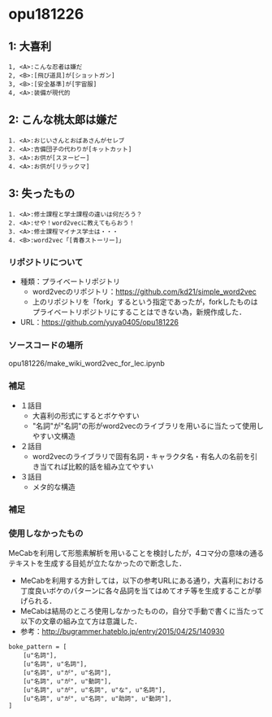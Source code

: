 # opu181226
## 1: 大喜利
```
1, <A>:こんな忍者は嫌だ
2, <B>:[飛び道具]が[ショットガン]
3, <B>:[安全基準]が[宇宙服]
4, <A>:装備が現代的
```
## 2: こんな桃太郎は嫌だ
```
1. <A>:おじいさんとおばあさんがセレブ
2. <A>:吉備団子の代わりが[キットカット]
3. <A>:お供が[スヌーピー]
4. <A>:お供が[リラックマ]
```
## 3: 失ったもの
```
1. <A>:修士課程と学士課程の違いは何だろう？
2. <A>:せや！word2vecに教えてもらおう！
3. <A>:修士課程マイナス学士は・・・
4. <B>:word2vec「[青春ストーリー]」
```
### リポジトリについて
- 種類：プライベートリポジトリ
  - word2vecのリポジトリ：https://github.com/kd21/simple_word2vec
  - 上のリポジトリを「fork」するという指定であったが，forkしたものはプライベートリポジトリにすることはできない為，新規作成した．
- URL：https://github.com/yuya0405/opu181226

### ソースコードの場所
opu181226/make_wiki_word2vec_for_lec.ipynb

### 補足
- １話目
  - 大喜利の形式にするとボケやすい
  - "名詞"が"名詞"の形がword2vecのライブラリを用いるに当たって使用しやすい文構造
- ２話目
  - word2vecのライブラリで固有名詞・キャラクタ名・有名人の名前を引き当てれば比較的話を組み立てやすい
- ３話目
  - メタ的な構造

### 補足
### 使用しなかったもの
MeCabを利用して形態素解析を用いることを検討したが，4コマ分の意味の通るテキストを生成する目処が立たなかったので断念した．
- MeCabを利用する方針しては，以下の参考URLにある通り，大喜利における丁度良いボケのパターンに各々品詞を当てはめてオチ等を生成することが挙げられる．
- MeCabは結局のところ使用しなかったものの，自分で手動で書くに当たって以下の文章の組み立て方は意識した．
- 参考：http://bugrammer.hateblo.jp/entry/2015/04/25/140930
```
boke_pattern = [
    [u"名詞"],
    [u"名詞", u"名詞"],
    [u"名詞", u"が", u"名詞"],
    [u"名詞", u"が", u"動詞"],
    [u"名詞", u"が", u"名詞", u"な", u"名詞"],
    [u"名詞", u"が", u"名詞", u"助詞", u"動詞"],
]
```
